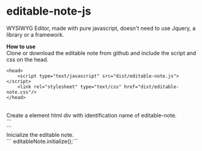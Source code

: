 # editable-note-js
WYSIWYG Editor, made with pure javascript, doesn't need to use Jquery, a library or a framework.

**How to use**<br/>
Clone or download the editable note from github and include the script and css on the head.<br/> 
```
<head>
    <script type="text/javascript" src="dist/editable-note.js"></script>
    <link rel="stylesheet" type="text/css" href="dist/editable-note.css"/>
</head>
```
<br/>
Create a element html div with identification name of editable-note.<br/>
``` <div id="editable-note"></div> ```<br/>
Inicialize the editable note.<br/>
``` editableNote.initialize();```<br/>
